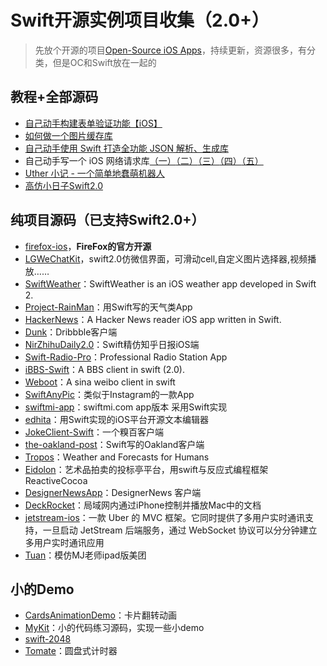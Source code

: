 # Swift开源实例项目收集（2.0+）
> 先放个开源的项目[Open-Source iOS Apps][1]，持续更新，资源很多，有分类，但是OC和Swift放在一起的

## 教程+全部源码
- [自己动手构建表单验证功能【iOS】][2]
- [如何做一个图片缓存库][3]
- [自己动手使用 Swift 打造全功能 JSON 解析、生成库][4]
- 自己动手写一个 iOS 网络请求库[（一）][5][（二）][6][（三）][7][（四）][8][（五）][9]
- [Uther 小记 - 一个简单地蠢萌机器人][10]
- [高仿小日子Swift2.0][11]


## 纯项目源码（已支持Swift2.0+）
- [firefox-ios][12]，**FireFox的官方开源**
- [LGWeChatKit][13]，swift2.0仿微信界面，可滑动cell,自定义图片选择器,视频播放……
- [SwiftWeather][14]：SwiftWeather is an iOS weather app developed in Swift 2. 
- [Project-RainMan][15]：用Swift写的天气类App
- [HackerNews][16]：A Hacker News reader iOS app written in Swift.
- [Dunk][17]：Dribbble客户端
- [NirZhihuDaily2.0][18]：Swift精仿知乎日报iOS端
- [Swift-Radio-Pro][19]：Professional Radio Station App
- [iBBS-Swift][20]：A BBS client in swift (2.0).
- [Weboot][21]：A sina weibo client in swift
- [SwiftAnyPic][22]：类似于Instagram的一款App
- [swiftmi-app][23]：swiftmi.com app版本 采用Swift实现
- [edhita][24]：用Swift实现的iOS平台开源文本编辑器
- [JokeClient-Swift][25]：一个糗百客户端
- [the-oakland-post][26]：Swift写的Oakland客户端
- [Tropos][27]：Weather and Forecasts for Humans
- [Eidolon][28]：艺术品拍卖的投标亭平台，用swift与反应式编程框架 ReactiveCocoa
- [DesignerNewsApp][29]：DesignerNews 客户端
- [DeckRocket][30]：局域网内通过iPhone控制并播放Mac中的文档
- [jetstream-ios][31]：一款 Uber 的 MVC 框架。它同时提供了多用户实时通讯支持，一旦启动 JetStream 后端服务，通过 WebSocket 协议可以分分钟建立多用户实时通讯应用
- [Tuan][32]：模仿MJ老师ipad版美团

## 小的Demo
- [CardsAnimationDemo][33]：卡片翻转动画
- [MyKit][34]：小的代码练习源码，实现一些小demo
- [swift-2048][35]
- [Tomate][36]：圆盘式计时器


[1]:	https://github.com/dkhamsing/open-source-ios-apps
[2]:	https://lvwenhan.com/ios/459.html
[3]:	http://blog.callmewhy.com/2015/05/25/note-about-chun/
[4]:	https://lvwenhan.com/ios/463.html
[5]:	https://lvwenhan.com/ios/454.html
[6]:	https://lvwenhan.com/ios/455.html
[7]:	https://lvwenhan.com/ios/456.html
[8]:	https://lvwenhan.com/ios/457.html
[9]:	https://lvwenhan.com/ios/464.html
[10]:	http://blog.callmewhy.com/2015/08/09/how-to-make-uther/ "Uther 小记 - 一个简单地蠢萌机器人"
[11]:	http://www.jianshu.com/p/bcc297e19a94
[12]:	https://github.com/mozilla/firefox-ios "firefox-ios"
[13]:	https://github.com/jamy0801/LGWeChatKit
[14]:	https://github.com/JakeLin/SwiftWeather "SwiftWeather"
[15]:	https://github.com/Mav3r1ck/Project-RainMan "Project-RainMan"
[16]:	https://github.com/amitburst/HackerNews "HackerNews"
[17]:	https://github.com/naoyashiga/Dunk "Dunk"
[18]:	https://github.com/zpz1237/NirZhihuDaily2.0 "NirZhihuDaily2.0"
[19]:	https://github.com/swiftcodex/Swift-Radio-Pro "Swift-Radio-Pro"
[20]:	https://github.com/iAugux/iBBS-Swift "iBBS-Swift"
[21]:	https://github.com/iAugux/Weboot "Weboot"
[22]:	https://github.com/kwkhaw/SwiftAnyPic "SwiftAnyPic"
[23]:	https://github.com/feiin/swiftmi-app "swiftmi-app"
[24]:	https://github.com/tnantoka/edhita "edhita"
[25]:	https://github.com/YANGReal/JokeClient-Swift "JokeClient-Swift"
[26]:	https://github.com/aclissold/The-Oakland-Post "the-oakland-post"
[27]:	https://github.com/thoughtbot/Tropos "Tropos"
[28]:	https://github.com/artsy/eidolon "Eidolon"
[29]:	https://github.com/MengTo/DesignerNewsApp "DesignerNewsApp"
[30]:	https://github.com/jpsim/DeckRocket "DeckRocket"
[31]:	https://github.com/uber/jetstream-ios "jetstream-ios"
[32]:	https://github.com/aiqiuqiu/Tuan "Tuan"
[33]:	https://github.com/adow/CardsAnimationDemo "CardsAnimationDemo"
[34]:	https://github.com/aquarchitect/MyKit "MyKit"
[35]:	https://github.com/austinzheng/swift-2048 "swift-2048"
[36]:	https://github.com/dasdom/Tomate "Tomate"